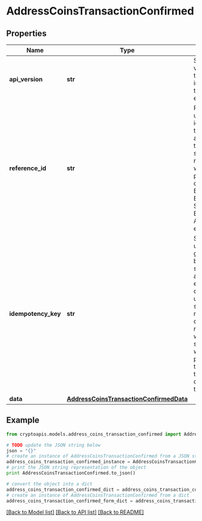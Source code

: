 # AddressCoinsTransactionConfirmed


## Properties
Name | Type | Description | Notes
------------ | ------------- | ------------- | -------------
**api_version** | **str** | Specifies the version of the API that incorporates this endpoint. | 
**reference_id** | **str** | Represents a unique identifier that serves as reference to the specific request which prompts a callback, e.g. Blockchain Events Subscription, Blockchain Automation, etc. | 
**idempotency_key** | **str** | Specifies a unique ID generated by the system and attached to each callback. It is used by the server to recognize consecutive requests with the same data with the purpose not to perform the same operation twice. | 
**data** | [**AddressCoinsTransactionConfirmedData**](AddressCoinsTransactionConfirmedData.md) |  | 

## Example

```python
from cryptoapis.models.address_coins_transaction_confirmed import AddressCoinsTransactionConfirmed

# TODO update the JSON string below
json = "{}"
# create an instance of AddressCoinsTransactionConfirmed from a JSON string
address_coins_transaction_confirmed_instance = AddressCoinsTransactionConfirmed.from_json(json)
# print the JSON string representation of the object
print AddressCoinsTransactionConfirmed.to_json()

# convert the object into a dict
address_coins_transaction_confirmed_dict = address_coins_transaction_confirmed_instance.to_dict()
# create an instance of AddressCoinsTransactionConfirmed from a dict
address_coins_transaction_confirmed_form_dict = address_coins_transaction_confirmed.from_dict(address_coins_transaction_confirmed_dict)
```
[[Back to Model list]](../README.md#documentation-for-models) [[Back to API list]](../README.md#documentation-for-api-endpoints) [[Back to README]](../README.md)



